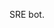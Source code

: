 <!-- This TODO below to the "frontend" of this bot, one  -->
SRE bot.

<!-- TODO

[x] colocar todos los nombres a los comandos para poder buscar dentro del objeto mayor los comandos
[x] agregar el refreshTimer a todos los comandos con timer
[x] arreglar las rutas de timers: colocar parametro de nombre de timer
[x] crear un router para todas las rutas y limpiar el index
[] hacer una pagina:
  [x] lista con las demas paginas:
      [x] pagina principal
      [x] comandos
      [x] timers
      [x] horario
      [x] documentacion
    [x] pagina principal:
        [x] botones donde se pueda ingresar, expulsar o reconectar el bot en el chat.
        [x] lugar donde se vea y se pueda modificar el titulo y categoria actual del stream.
    [] comandos:
        [x] lista de los comandos
        [] al frente de cada comando un boton para editar:
            [] editar el nombre del comando
            [] editar el texto de salida
            [] editar quien puede llamar el comando
        [] otro boton para deshabilitar/habilitar
    [] timers:
        [] lista de los timers
            [] al frente de cada timer un boton para editar:
                [] editar el nombre del timer
                [] editar el texto de salida
                [] editar quien puede llamar el comando
                [] editar el tiempo en el que se llama
            [] otro boton para deshabilitar/habilitar
            [] boton para refrescar el timer (si esta desfasado)
    [] horario:
        [] esta pagina permitira aplicar un horario de maraton al bot.
        [] se le ingresara el link del horaro (no se si el de la api directamente o el normal)
        [] al ingresarlo se habilita un boton que dice cargar, permitira al bot obtener informacion del horaro.
        [] aparecera un recuadro donde se pueda colocar el titulo de la maraton para twitch.
        [] aparecera entonces debajo en letra mas pequeña el titulo completo y al frente la categoria.
        [] se desplegara el horario de horaro en esta pagina.
        [] apareceran botones para ir avanzando y cambiando.
        [] implementar el clickear una run en el horario y que esta se coloque en el campo del titulo y la categoria.
    [] documentacion:
        [] documentacion de los comandos
        [] documentacion de los timers
        [] documentacion del horaro.
         -->